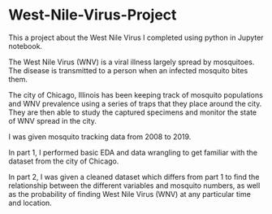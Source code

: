 # West-Nile-Virus-Project

This a project about the West Nile Virus I completed using python in Jupyter notebook. 

The West Nile Virus (WNV) is a viral illness largely spread by mosquitoes. The disease is transmitted to a person when an infected mosquito bites them.

The city of Chicago, Illinois has been keeping track of mosquito populations and WNV prevalence using a series of traps that they place around the city. They are then able to study the captured specimens and monitor the state of WNV spread in the city.

I was given mosquito tracking data from 2008 to 2019.

In part 1, I performed basic EDA and data wrangling to get familiar with the dataset from the city of Chicago.

In part 2, I was given a cleaned dataset which differs from part 1 to find the relationship between the different variables and mosquito numbers, as well as the probability of finding West Nile Virus (WNV) at any particular time and location.
